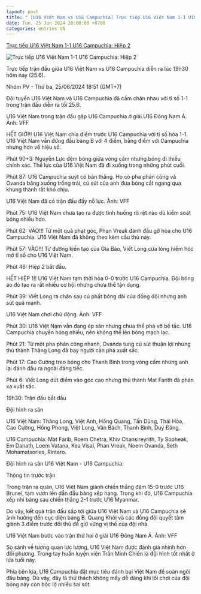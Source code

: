 ```yaml
---
layout: post
title: " [U16 Việt Nam vs U16 Campuchia] Trực tiếp U16 Việt Nam 1-1 U16 Campuchia: Hiệp 2"
date: Tue, 25 Jun 2024 20:00:00 +0700
categories: entries VN
---
```

[Trực tiếp U16 Việt Nam 1-1 U16 Campuchia: Hiệp 2](https://laodong.vn/bong-da/truc-tiep-u16-viet-nam-1-1-u16-campuchia-hiep-2-1357591.ldo)

![Trực tiếp U16 Việt Nam 1-1 U16 Campuchia: Hiệp 2](https://media-cdn-v2.laodong.vn/storage/newsportal/2024/6/25/1357591/U16-Vn.jpeg?w=800&h=420&crop=auto&scale=both)

Trực tiếp trận đấu giữa U16 Việt Nam vs U16 Campuchia diễn ra lúc 19h30 hôm nay (25.6).

Nhóm PV - Thứ ba, 25/06/2024 18:51 (GMT+7)

Đội tuyển U16 Việt Nam và U16 Campuchia đã cầm chân nhau với tỉ số 1-1 trong trận đấu diễn ra tối 25.6.

U16 Việt Nam trong trận đấu gặp U16 Campuchia ở giải U16 Đông Nam Á. Ảnh: VFF

HẾT GIỜ!!! U16 Việt Nam chia điểm trước U16 Campuchia với tỉ số hòa 1-1. U16 Việt Nam vẫn đứng đầu bảng B với 4 điểm, bằng điểm với Campuchia nhưng hơn về hiệu số.

Phút 90+3: Nguyễn Lực đệm bóng giữa vòng cấm nhưng bóng đi thiếu chính xác. Thể lực của U16 Việt Nam đã đi xuống trong những phút cuối.

Phút 87: U16 Campuchia suýt có bàn thắng. Họ có pha phản công và Ovanda băng xuống trống trải, cú sút của anh đưa bóng cắt ngang qua khung thành rất khó chịu.

U16 Việt Nam đã có trận đấu đầy nỗ lực. Ảnh: VFF

Phút 75: U16 Việt Nam chưa tạo ra được tình huống rõ rệt nào dù kiểm soát bóng nhiều hơn.

Phút 62: VÀO!!! Từ một quả phạt góc, Phan Vreak đánh đầu gỡ hòa cho U16 Campuchia. U16 Việt Nam đã không theo kèm cầu thủ này.

Phút 57: VÀO!!! Từ đường kiến tạo của Gia Bảo, Viết Long cứa lòng hiểm hóc mở tỉ số cho U16 Việt Nam.

Phút 46: Hiệp 2 bắt đầu.

HẾT HIỆP 1!! U16 Việt Nam tạm thời hòa 0-0 trước U16 Campuchia. Đội bóng áo đỏ tạo ra rất nhiều cơ hội nhưng chưa thể tận dụng.

Phút 39: Viết Long ra chân sau cú phất bóng dài của đồng đội nhưng anh sút quá mạnh.

U16 Việt Nam chơi chủ động. Ảnh: VFF

Phút 30: U16 Việt Nam vẫn đang ép sân nhưng chưa thể phá vỡ bế tắc. U16 Campuchia chuyền hỏng nhiều, nên không thể lên bóng mạch lạc.

Phút 21: Từ một pha phản công nhanh, Ovanda tung cú sút thuận lợi nhưng thủ thành Thăng Long đã bay người cản phá xuất sắc.

Phút 17: Cao Cường treo bóng cho Thanh Bình trong vòng cấm nhưng anh lại đánh đầu ra ngoài đáng tiếc.

Phút 6: Viết Long dứt điểm vào góc cao nhưng thủ thành Mat Farith đã phản xạ xuất sắc.

19h30: Trận đấu bắt đầu

Đội hình ra sân

U16 Việt Nam: Thăng Long, Việt Anh, Hồng Quang, Tấn Dũng, Thái Hòa, Cao Cường, Hồng Phong, Việt Long, Văn Bách, Thanh Bình, Duy Đăng.

U16 Campuchia: Mat Farib, Roem Chetra, Khiv Chansireyrith, Ty Sopheak, Em Danath, Loem Vatana, Kea Visal, Phan Vreak, Noem Ovanda, Seth Mohamatsorles, Rintaro.

Đội hình ra sân U16 Việt Nam - U16 Campuchia.

Thông tin trước trận

Trong trận ra quân, U16 Việt Nam giành chiến thắng đậm 15-0 trước U16 Brunei, tạm vươn lên dẫn đầu bảng xếp hạng. Trong khi đó, U16 Campuchia xếp nhì bảng sau chiến thắng 2-1 trước U16 Myanmar.

Do vậy, kết quả trận đấu sắp tới giữa U16 Việt Nam và U16 Campuchia sẽ ảnh hưởng đến cục diện bảng B. Quang Khôi và các đồng đội quyết tâm giành 3 điểm trước đối thủ để giữ vững vị thế của đội nhà.

U16 Việt Nam bước vào trận thứ hai ở giải U16 Đông Nam Á. Ảnh: VFF

So sánh về tương quan lực lượng, U16 Việt Nam được đánh giá nhỉnh hơn đối phương. Trong tay huấn luyện viên Trần Minh Chiến là đội hình tốt nhất ở lứa tuổi này.

Phía bên kia, U16 Campuchia đặt mục tiêu đánh bại Việt Nam để soán ngôi đầu bảng. Dù vậy, đây là thử thách không mấy dễ dàng khi lối chơi của đội bóng này còn bộc lộ nhiều sai sót.

